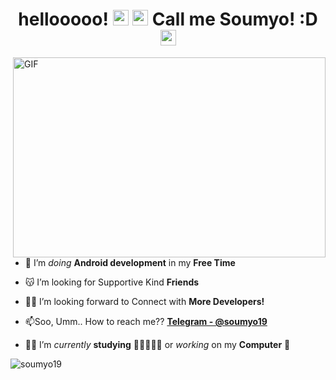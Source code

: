 <h1 align="center"> hellooooo! <img src="https://media.giphy.com/media/hvRJCLFzcasrR4ia7z/giphy.gif" width="25px"> <img src="https://media.giphy.com/media/hvRJCLFzcasrR4ia7z/giphy.gif" width="25px"> Call me Soumyo! :D <img src="https://media.giphy.com/media/hvRJCLFzcasrR4ia7z/giphy.gif" width="25px"> </h1>

 <img align="right" alt="GIF" src="https://github.com/soumyo19/soumyo19/blob/main/code.gif?raw=true" width="500" height="320" />
 
- 🔭 I’m *doing* **Android development** in my **Free Time**

- 😽 I’m looking for Supportive Kind **Friends**

- 🤝🏼 I’m looking forward to Connect with **More Developers!**

- 📫Soo, Umm.. How to reach me?? **[Telegram - @soumyo19](https://t.me/soumyo19)**

- 👋🏼 I’m *currently* **studying** 🧑🏻‍🔬🙇🏻 or *working* on my **Computer** 👀


<p align="left"> <img src="https://komarev.com/ghpvc/?username=soumyo19&label=Profile%20views&color=0e75b6&style=flat" alt="soumyo19" /> </p>
                           
